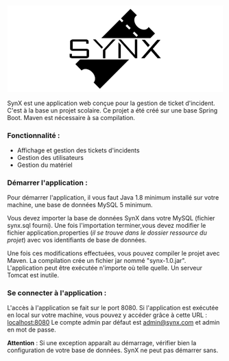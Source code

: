 ![logo synx](https://raw.githubusercontent.com/Mathieu-S/SynX/master/src/main/resources/static/img/logo.png)

SynX est une application web conçue pour la gestion de ticket d'incident. C'est à la base un projet scolaire. 
Ce projet a été créé sur une base Spring Boot. Maven est nécessaire à sa compilation.

### Fonctionnalité :
- Affichage et gestion des tickets d'incidents
- Gestion des utilisateurs
- Gestion du matériel

### Démarrer l'application :
Pour démarrer l'application, il vous faut Java 1.8 minimum installé sur votre machine, une base de données MySQL 5 minimum.

Vous devez importer la base de données SynX dans votre MySQL (fichier synx.sql fourni). Une fois l'importation 
terminer,vous devez modifier le fichier application.properties (_il se trouve dans le dossier ressource du projet_) 
avec vos identifiants de base de données.

Une fois ces modifications effectuées, vous pouvez compiler le projet avec Maven. La compilation crée un fichier jar nommé "synx-1.0.jar". L'application peut être exécutée n'importe où telle quelle. Un serveur Tomcat est inutile.

### Se connecter à l'application :
L'accès à l'application se fait sur le port 8080. 
Si l'application est exécutée en local sur votre machine, vous pouvez y accéder grâce à cette URL : [localhost:8080](localhost:8080)
Le compte admin par défaut est admin@synx.com et admin en mot de passe.

**Attention** : Si une exception apparaît au démarrage, vérifier bien la configuration de votre base de données. SynX ne peut pas démarrer sans.
